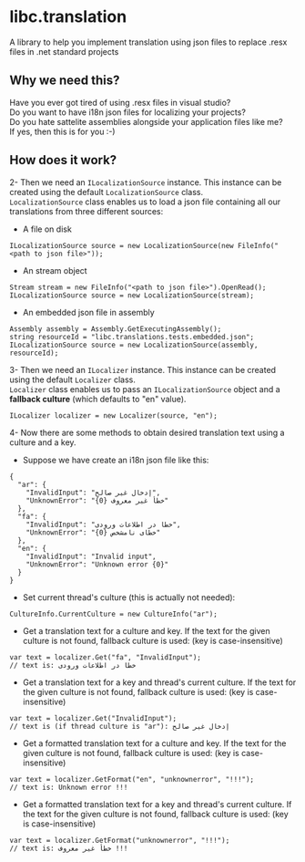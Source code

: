 # libc.translation
A library to help you implement translation using json files to replace .resx files in .net standard projects

## Why we need this?
Have you ever got tired of using .resx files in visual studio?
<br/>
Do you want to have i18n json files for localizing your projects?
<br/>
Do you hate sattelite assemblies alongside your application files like me?
<br/>
If yes, then this is for you :-)

## How does it work?

2- Then we need an `ILocalizationSource` instance. This instance can be created using the default `LocalizationSource` class.
<br/>
`LocalizationSource` class enables us to load a json file containing all our translations from three different sources:
- A file on disk
```
ILocalizationSource source = new LocalizationSource(new FileInfo("<path to json file>"));
```
- An stream object
```
Stream stream = new FileInfo("<path to json file>").OpenRead();
ILocalizationSource source = new LocalizationSource(stream);
```
- An embedded json file in assembly
```
Assembly assembly = Assembly.GetExecutingAssembly();
string resourceId = "libc.translations.tests.embedded.json";
ILocalizationSource source = new LocalizationSource(assembly, resourceId);
```

3- Then we need an `ILocalizer` instance. This instance can be created using the default `Localizer` class.
<br/>
`Localizer` class enables us to pass an `ILocalizationSource` object and a __fallback culture__ (which defaults to "en" value).
```
ILocalizer localizer = new Localizer(source, "en");
```

4- Now there are some methods to obtain desired translation text using a culture and a key.
- Suppose we have create an i18n json file like this:
```
{
  "ar": {
    "InvalidInput": "إدخال غير صالح",
    "UnknownError": "خطأ غير معروف {0}"
  },
  "fa": {
    "InvalidInput": "خطا در اطلاعات ورودی",
    "UnknownError": "خطای نامشخص {0}"
  },
  "en": {
    "InvalidInput": "Invalid input",
    "UnknownError": "Unknown error {0}"
  }
}
```
- Set current thread's culture (this is actually not needed):
```
CultureInfo.CurrentCulture = new CultureInfo("ar");
```
- Get a translation text for a culture and key. If the text for the given culture is not found, fallback culture is used: (key is case-insensitive)
```
var text = localizer.Get("fa", "InvalidInput");
// text is: خطا در اطلاعات ورودی
```
- Get a translation text for a key and thread's current culture. If the text for the given culture is not found, fallback culture is used: (key is case-insensitive)
```
var text = localizer.Get("InvalidInput");
// text is (if thread culture is "ar"): إدخال غير صالح
```
- Get a formatted translation text for a culture and key. If the text for the given culture is not found, fallback culture is used: (key is case-insensitive)
```
var text = localizer.GetFormat("en", "unknownerror", "!!!");
// text is: Unknown error !!!
```
- Get a formatted translation text for a key and thread's current culture. If the text for the given culture is not found, fallback culture is used: (key is case-insensitive)
```
var text = localizer.GetFormat("unknownerror", "!!!");
// text is: خطأ غير معروف !!!
```
